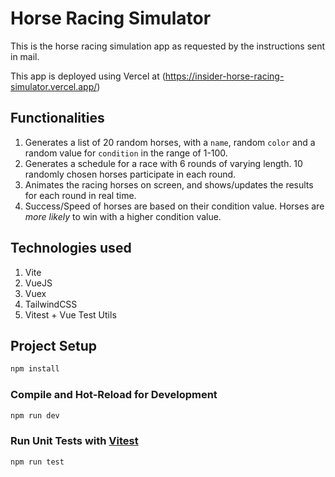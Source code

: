 # Horse Racing Simulator

This is the horse racing simulation app as requested by the instructions sent in mail.

This app is deployed using Vercel at (https://insider-horse-racing-simulator.vercel.app/)

## Functionalities
1. Generates a list of 20 random horses, with a `name`, random `color` and a random value for `condition` in the range of 1-100.
2. Generates a schedule for a race with 6 rounds of varying length. 10 randomly chosen horses participate in each round.
3. Animates the racing horses on screen, and shows/updates the results for each round in real time.
4. Success/Speed of horses are based on their condition value. Horses are _more likely_ to win with a higher condition value.

## Technologies used
1. Vite
2. VueJS
3. Vuex
4. TailwindCSS
5. Vitest + Vue Test Utils

## Project Setup

```sh
npm install
```

### Compile and Hot-Reload for Development

```sh
npm run dev
```

### Run Unit Tests with [Vitest](https://vitest.dev/)

```sh
npm run test
```

